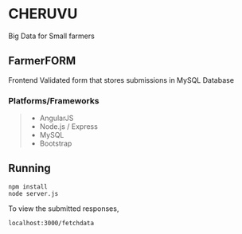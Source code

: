 # CHERUVU 
Big Data for Small farmers
## FarmerFORM
Frontend Validated form that stores submissions in MySQL Database
### Platforms/Frameworks

> - AngularJS
> - Node.js / Express
> - MySQL
> - Bootstrap

## Running

    npm install 
    node server.js

To view the submitted responses,

    localhost:3000/fetchdata

